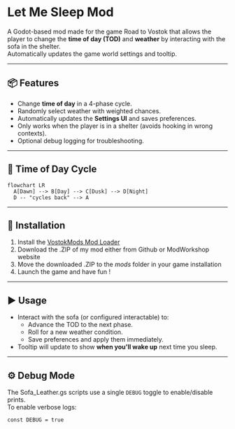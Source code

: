 # Let Me Sleep Mod

A Godot-based mod made for the game Road to Vostok that allows the player to change the **time of day (TOD)** and **weather** by interacting with the sofa in the shelter.  
Automatically updates the game world settings and tooltip.

---

## 📦 Features
- Change **time of day** in a 4-phase cycle.
- Randomly select weather with weighted chances.
- Automatically updates the **Settings UI** and saves preferences.
- Only works when the player is in a shelter (avoids hooking in wrong contexts).
- Optional debug logging for troubleshooting.

---

## 🌅 Time of Day Cycle

```mermaid
flowchart LR
  A[Dawn] --> B[Day] --> C[Dusk] --> D[Night]
  D -- "cycles back" --> A
```

---

## 🔧 Installation
1. Install the [VostokMods Mod Loader](https://modworkshop.net/mod/49779)
2. Download the .ZIP of my mod either from Github or ModWorkshop website
3. Move the downloaded .ZIP to the *mods* folder in your game installation
4. Launch the game and have fun !

---

## ▶️ Usage
- Interact with the sofa (or configured interactable) to:
  - Advance the TOD to the next phase.
  - Roll for a new weather condition.
  - Save preferences and apply them immediately.
- Tooltip will update to show **when you'll wake up** next time you sleep.

---

## ⚙️ Debug Mode
The Sofa_Leather.gs scripts use a single `DEBUG` toggle to enable/disable prints.  
To enable verbose logs:
```gdscript
const DEBUG = true


